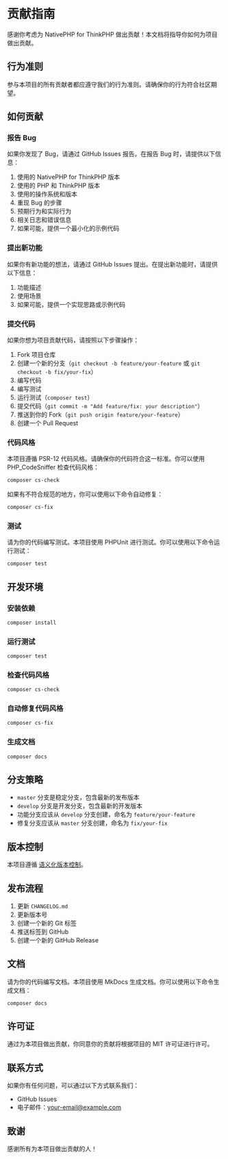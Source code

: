# 贡献指南

感谢你考虑为 NativePHP for ThinkPHP 做出贡献！本文档将指导你如何为项目做出贡献。

## 行为准则

参与本项目的所有贡献者都应遵守我们的行为准则。请确保你的行为符合社区期望。

## 如何贡献

### 报告 Bug

如果你发现了 Bug，请通过 GitHub Issues 报告。在报告 Bug 时，请提供以下信息：

1. 使用的 NativePHP for ThinkPHP 版本
2. 使用的 PHP 和 ThinkPHP 版本
3. 使用的操作系统和版本
4. 重现 Bug 的步骤
5. 预期行为和实际行为
6. 相关日志和错误信息
7. 如果可能，提供一个最小化的示例代码

### 提出新功能

如果你有新功能的想法，请通过 GitHub Issues 提出。在提出新功能时，请提供以下信息：

1. 功能描述
2. 使用场景
3. 如果可能，提供一个实现思路或示例代码

### 提交代码

如果你想为项目贡献代码，请按照以下步骤操作：

1. Fork 项目仓库
2. 创建一个新的分支（`git checkout -b feature/your-feature` 或 `git checkout -b fix/your-fix`）
3. 编写代码
4. 编写测试
5. 运行测试（`composer test`）
6. 提交代码（`git commit -m "Add feature/fix: your description"`）
7. 推送到你的 Fork（`git push origin feature/your-feature`）
8. 创建一个 Pull Request

### 代码风格

本项目遵循 PSR-12 代码风格。请确保你的代码符合这一标准。你可以使用 PHP_CodeSniffer 检查代码风格：

```bash
composer cs-check
```

如果有不符合规范的地方，你可以使用以下命令自动修复：

```bash
composer cs-fix
```

### 测试

请为你的代码编写测试。本项目使用 PHPUnit 进行测试。你可以使用以下命令运行测试：

```bash
composer test
```

## 开发环境

### 安装依赖

```bash
composer install
```

### 运行测试

```bash
composer test
```

### 检查代码风格

```bash
composer cs-check
```

### 自动修复代码风格

```bash
composer cs-fix
```

### 生成文档

```bash
composer docs
```

## 分支策略

- `master` 分支是稳定分支，包含最新的发布版本
- `develop` 分支是开发分支，包含最新的开发版本
- 功能分支应该从 `develop` 分支创建，命名为 `feature/your-feature`
- 修复分支应该从 `master` 分支创建，命名为 `fix/your-fix`

## 版本控制

本项目遵循 [语义化版本控制](https://semver.org/lang/zh-CN/)。

## 发布流程

1. 更新 `CHANGELOG.md`
2. 更新版本号
3. 创建一个新的 Git 标签
4. 推送标签到 GitHub
5. 创建一个新的 GitHub Release

## 文档

请为你的代码编写文档。本项目使用 MkDocs 生成文档。你可以使用以下命令生成文档：

```bash
composer docs
```

## 许可证

通过为本项目做出贡献，你同意你的贡献将根据项目的 MIT 许可证进行许可。

## 联系方式

如果你有任何问题，可以通过以下方式联系我们：

- GitHub Issues
- 电子邮件：[your-email@example.com](mailto:your-email@example.com)

## 致谢

感谢所有为本项目做出贡献的人！
